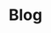 ---
# Feel free to add content and custom Front Matter to this file.
# To modify the layout, see https://jekyllrb.com/docs/themes/#overriding-theme-defaults


#bundle exec jekyll serve



layout: home
title: Blog
permalink: /
---